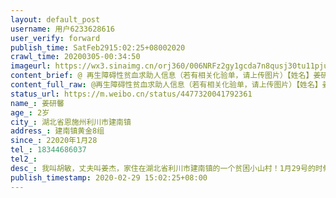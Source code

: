 ```yaml
---
layout: default_post
username: 用户6233628616
user_verify: forward
publish_time: SatFeb2915:02:25+08002020
crawl_time: 20200305-00:34:50
imageurl: https://wx3.sinaimg.cn/orj360/006NRFz2gy1gcda7n8qusj30tu11pjua.jpg,https://wx4.sinaimg.cn/orj360/006NRFz2gy1gcda7ohpp6j30u01hc0xo.jpg,https://wx2.sinaimg.cn/orj360/006NRFz2gy1gcda7psgjyj30u01hcgqe.jpg,https://wx3.sinaimg.cn/orj360/006NRFz2gy1gcda7qwg3hj30u0140adi.jpg,https://wx2.sinaimg.cn/orj360/006NRFz2gy1gcda7rmmf9j30u0140q5u.jpg
content_brief: @ 再生障碍性贫血求助人信息（若有相关化验单，请上传图片）【姓名】姜研馨【年龄】2岁【所在城市】湖北省恩施州利川市建南镇【所在小区、社区】建南镇黄金8组【患病时间】22020年1月28【联系方式】●●●【其他紧急联系人】【病情描述】我叫胡敏，丈夫叫姜杰，家住在湖北省利川市建南镇 ...全文
content_full_raw: @再生障碍性贫血求助人信息（若有相关化验单，请上传图片）【姓名】姜研馨【年龄】2岁【所在城市】湖北省恩施州利川市建南镇【所在小区、社区】建南镇黄金8组【患病时间】22020年1月28【联系方式】●●●【其他紧急联系人】【病情描述】我叫胡敏，丈夫叫姜杰，家住在湖北省利川市建南镇的一个贫困小山村！1月29号的时候大腿和膝盖上面开始起淤青，刚开始以为是摔跤摔的，但是没过两天就开始发烧，发的特别勤，差不多一天要发三次，每次发烧都特别高，带在我们镇上的医院去看了几天都没有效果，下巴淋巴还肿得很大，有出血点这几天小孩一直都没有精神，不吃饭，真的是奄奄一息了，接着又送往市里面做了一系列的检查，结果下来医生说是白血病，在晚来一两个小时就没救了，听见这个结果站都站不住，两眼都发黑紧接着又送往恩施州中心医院，检查结果是先天性骨髓衰竭，再生障碍性贫血，需要做骨髓移植，结果下来了，一家人又为这个费用发愁，目前住院半个多月已经花了将近10万，后面做骨髓移植最少需要40万，所以借助这个平台向大家求救，希望你们能救救我可怜的女儿，她才刚刚两岁啊！希望大家帮帮我，救救我可怜的女儿，谢谢！！！🙏🙏🙏湖北省·恩施土家族苗族自治州
status_url: https://m.weibo.cn/status/4477320041792361
name_: 姜研馨
age_: 2岁
city_: 湖北省恩施州利川市建南镇
address_: 建南镇黄金8组
since_: 22020年1月28
tel_: 18344686037
tel2_: 
desc_: 我叫胡敏，丈夫叫姜杰，家住在湖北省利川市建南镇的一个贫困小山村！1月29号的时候大腿和膝盖上面开始起淤青，刚开始以为是摔跤摔的，但是没过两天就开始发烧，发的特别勤，差不多一天要发三次，每次发烧都特别高，带在我们镇上的医院去看了几天都没有效果，下巴淋巴还肿得很大，有出血点这几天小孩一直都没有精神，不吃饭，真的是奄奄一息了，接着又送往市里面做了一系列的检查，结果下来医生说是白血病，在晚来一两个小时就没救了，听见这个结果站都站不住，两眼都发黑紧接着又送往恩施州中心医院，检查结果是先天性骨髓衰竭，再生障碍性贫血，需要做骨髓移植，结果下来了，一家人又为这个费用发愁，目前住院半个多月已经花了将近10万，后面做骨髓移植最少需要40万，所以借助这个平台向大家求救，希望你们能救救我可怜的女儿，她才刚刚两岁啊！希望大家帮帮我，救救我可怜的女儿，谢谢！！！🙏🙏🙏湖北省·恩施土家族苗族自治州
publish_timestamp: 2020-02-29 15:02:25+08:00
---
```

